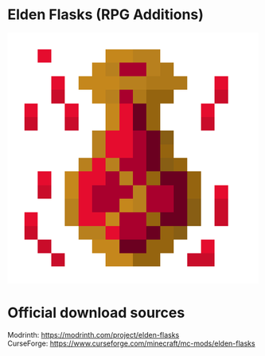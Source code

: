 # Elden Flasks (RPG Additions)
![icon](https://github.com/Milan2509/EldenFlasks/blob/1.20.1/.projectPage/pageIcon.png)
# Official download sources
Modrinth: https://modrinth.com/project/elden-flasks \
CurseForge: https://www.curseforge.com/minecraft/mc-mods/elden-flasks
